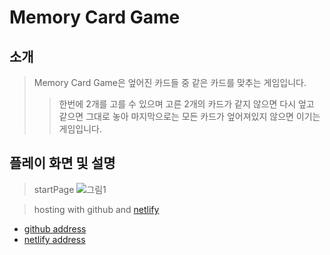 # Memory Card Game
## 소개
> Memory Card Game은 엎어진 카드들 중 같은 카드를 맞추는 게임입니다.
>>한번에 2개를 고를 수 있으며 고른 2개의 카드가 같지 않으면 다시 엎고 같으면 그대로 놓아 마지막으로는 모든 카드가 엎어져있지 않으면 이기는 게임입니다.
## 플레이 화면 및 설명
> startPage
  ![그림1](https://user-images.githubusercontent.com/70316489/202115050-47dedbee-86cf-4de9-9098-9d4498e9db6c.png)

  

  
> hosting with github and [netlify](https://www.netlify.com/)
    <br/>
*    [github address](https://jnj3j3.github.io/htmlCssStudy/)
    <br/>
*    [netlify address](https://main--profound-beijinho-2ace0f.netlify.app/)

